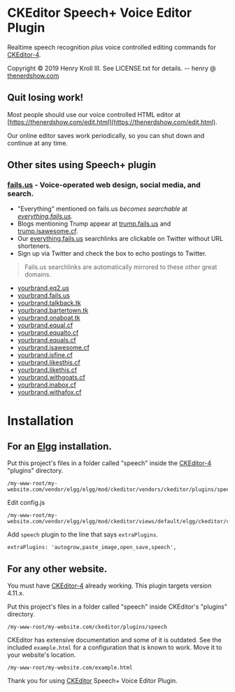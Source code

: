 # CKEditor Speech+ Voice Editor Plugin

Realtime speech recognition *plus* voice controlled editing commands for [CKEditor-4](https://ckeditor.com/ckeditor-4/).

Copyright &copy; 2019 Henry Kroll III. See LICENSE.txt for details. -- henry @ [thenerdshow.com](https://thenerdshow.com/)

## Quit losing work!

Most people should use our voice controlled HTML editor at [https://thenerdshow.com/edit.html](https://thenerdshow.com/edit.html).

Our online editor saves work periodically, so you can shut down and continue at any time.

## Other sites using Speech+ plugin

### [fails.us](https://fails.us) - Voice-operated web design, social media, and search.

* "Everything" mentioned on fails.us *becomes searchable* at *[everything.fails.us](http://everything.fails.us)*.
* Blogs mentioning Trump appear at [trump.fails.us](http://Trump.fails.us) and [trump.isawesome.cf](http://Trump.isawesome.cf).
* Our [everything.fails.us](http://everything.fails.us) searchlinks are clickable on Twitter without URL shorteners.
* Sign up via Twitter and check the box to echo postings to Twitter.

> Fails.us searchlinks are automatically mirrored to these other great domains.

* [yourbrand.eq2.us](http://yourbrand.eq2.us)
* [yourbrand.fails.us](http://yourbrand.fails.us)
* [yourbrand.talkback.tk](http://yourbrand.talkback.tk)
* [yourbrand.bartertown.tk](http://yourbrand.bartertown.tk)
* [yourbrand.onaboat.tk](http://yourbrand.onaboat.tk)
* [yourbrand.equal.cf](http://yourbrand.equal.cf)
* [yourbrand.equalto.cf](http://yourbrand.equalto.cf)
* [yourbrand.equals.cf](http://yourbrand.equals.cf)
* [yourbrand.isawesome.cf](http://yourbrand.isawesome.cf)
* [yourbrand.isfine.cf](http://yourbrand.isfine.cf)
* [yourbrand.likesthis.cf](http://yourbrand.likesthis.cf)
* [yourbrand.likethis.cf](http://yourbrand.likethis.cf)
* [yourbrand.withgoats.cf](http://yourbrand.withgoats.cf)
* [yourbrand.inabox.cf](http://yourbrand.inabox.cf)
* [yourbrand.withafox.cf](http://yourbrand.withafox.cf)

# Installation

## For an [Elgg](https://elgg.org/) installation.

Put this project's files in a folder called "speech" inside the [CKEditor-4](https://ckeditor.com/ckeditor-4/download/)  
"plugins" directory.

```
/my-www-root/my-website.com/vendor/elgg/elgg/mod/ckeditor/vendors/ckeditor/plugins/speech
```
Edit config.js

```
/my-www-root/my-website.com/vendor/elgg/elgg/mod/ckeditor/views/default/elgg/ckeditor/config.js
```

Add `speech` plugin to the line that says `extraPlugins`.

```
extraPlugins: 'autogrow,paste_image,open_save,speech',
```

## For any other website.

You must have [CKEditor-4](https://ckeditor.com/ckeditor-4/download/) 
already working. This plugin targets version 4.11.x.

Put this project's files in a folder called "speech" inside CKEditor's 
"plugins" directory.

```
/my-www-root/my-website.com/ckeditor/plugins/speech
```

CKEditor has extensive documentation and some of it is outdated. See 
the included `example.html` for a configuration that is known to work. Move it to your website's location.

```
/my-www-root/my-website.com/example.html
```

Thank you for using [CKEditor](https://ckeditor.com/ckeditor-4/) 
Speech+ Voice Editor Plugin.
